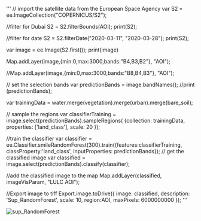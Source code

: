 


'''
// import the satellite data from the European Space Agency
var S2 = ee.ImageCollection("COPERNICUS/S2");

//filter for Dubai
S2 = S2.filterBounds(AOI);
print(S2);

//filter for date
S2 = S2.filterDate("2020-03-11", "2020-03-28");
print(S2);

var image = ee.Image(S2.first());
print(image)

Map.addLayer(image,{min:0,max:3000,bands:"B4,B3,B2"}, "AOI");

//Map.addLayer(image,{min:0,max:3000,bands:"B8,B4,B3"}, "AOI");

// set the selection bands
var predictionBands = image.bandNames();
//print (predictionBands);

var trainingData = water.merge(vegetation).merge(urban).merge(bare_soil);

// sample the regions
var classifierTraining = image.select(predictionBands).sampleRegions(
                       {collection: trainingData, 
                         properties: ['land_class'], scale: 20 });

//train the classifier
var classifier =  ee.Classifier.smileRandomForest(300).train({features:classifierTraining, 
                                                    classProperty:'land_class', 
                                                   inputProperties: predictionBands});
// get the classified image
var classified = image.select(predictionBands).classify(classifier);

//add the classified image to the map
Map.addLayer(classified,  imageVisParam, "LULC AOI");

//Export image to tiff
Export.image.toDrive({
  image: classified, 
  description: 'Sup_RandomForest',
  scale: 10,
  region:AOI,
  maxPixels: 6000000000
}); 
''' 

![sup_RandomForest](https://user-images.githubusercontent.com/103893782/196035412-6004fc2a-8d57-41df-87d9-02e678f53130.JPG)
